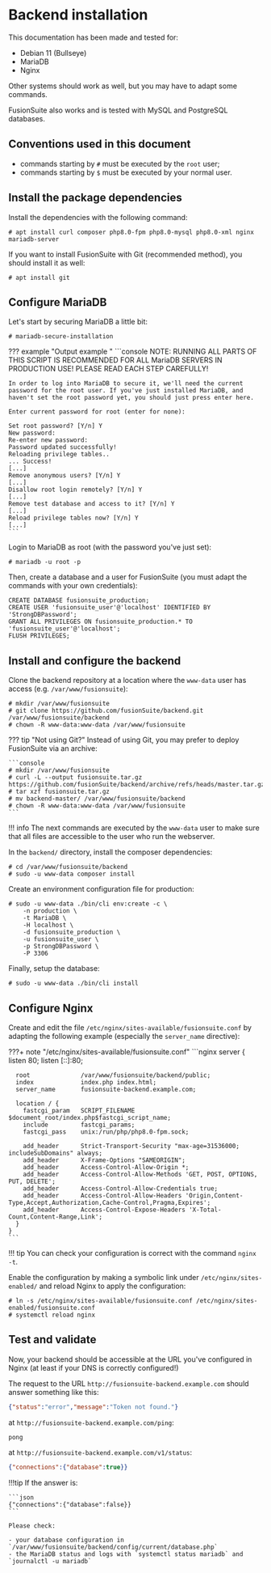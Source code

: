 # Backend installation

This documentation has been made and tested for:

- Debian 11 (Bullseye)
- MariaDB
- Nginx

Other systems should work as well, but you may have to adapt some commands.

FusionSuite also works and is tested with MySQL and PostgreSQL databases.

## Conventions used in this document

- commands starting by `#` must be executed by the `root` user;
- commands starting by `$` must be executed by your normal user.

## Install the package dependencies

Install the dependencies with the following command:

```console
# apt install curl composer php8.0-fpm php8.0-mysql php8.0-xml nginx mariadb-server
```

If you want to install FusionSuite with Git (recommended method), you should
install it as well:

```console
# apt install git
```

## Configure MariaDB

Let's start by securing MariaDB a little bit:

```console
# mariadb-secure-installation
```

??? example "Output example "
    ```console
    NOTE: RUNNING ALL PARTS OF THIS SCRIPT IS RECOMMENDED FOR ALL MariaDB
        SERVERS IN PRODUCTION USE!  PLEASE READ EACH STEP CAREFULLY!

    In order to log into MariaDB to secure it, we'll need the current
    password for the root user. If you've just installed MariaDB, and
    haven't set the root password yet, you should just press enter here.

    Enter current password for root (enter for none):

    Set root password? [Y/n] Y
    New password:
    Re-enter new password:
    Password updated successfully!
    Reloading privilege tables..
    ... Success!
    [...]
    Remove anonymous users? [Y/n] Y
    [...]
    Disallow root login remotely? [Y/n] Y
    [...]
    Remove test database and access to it? [Y/n] Y
    [...]
    Reload privilege tables now? [Y/n] Y
    [...]
    ```

Login to MariaDB as root (with the password you've just set):

```console
# mariadb -u root -p
```

Then, create a database and a user for FusionSuite (you must adapt the commands
with your own credentials):

```mysql
CREATE DATABASE fusionsuite_production;
CREATE USER 'fusionsuite_user'@'localhost' IDENTIFIED BY 'StrongDBPassword';
GRANT ALL PRIVILEGES ON fusionsuite_production.* TO 'fusionsuite_user'@'localhost';
FLUSH PRIVILEGES;
```

## Install and configure the backend

Clone the backend repository at a location where the `www-data` user has access
(e.g. `/var/www/fusionsuite`):

```console
# mkdir /var/www/fusionsuite
# git clone https://github.com/fusionSuite/backend.git /var/www/fusionsuite/backend
# chown -R www-data:www-data /var/www/fusionsuite
```

??? tip "Not using Git?"
    Instead of using Git, you may prefer to deploy FusionSuite via an archive:

    ```console
    # mkdir /var/www/fusionsuite
    # curl -L --output fusionsuite.tar.gz https://github.com/fusionSuite/backend/archive/refs/heads/master.tar.gz
    # tar xzf fusionsuite.tar.gz
    # mv backend-master/ /var/www/fusionsuite/backend
    # chown -R www-data:www-data /var/www/fusionsuite
    ```

!!! info
    The next commands are executed by the `www-data` user to make sure that all
    files are accessible to the user who run the webserver.

In the `backend/` directory, install the composer dependencies:

```console
# cd /var/www/fusionsuite/backend
# sudo -u www-data composer install
```

Create an environment configuration file for production:

```console
# sudo -u www-data ./bin/cli env:create -c \
    -n production \
    -t MariaDB \
    -H localhost \
    -d fusionsuite_production \
    -u fusionsuite_user \
    -p StrongDBPassword \
    -P 3306
```

Finally, setup the database:

```console
# sudo -u www-data ./bin/cli install
```

## Configure Nginx

Create and edit the file `/etc/nginx/sites-available/fusionsuite.conf` by
adapting the following example (especially the `server_name` directive):

???+ note "/etc/nginx/sites-available/fusionsuite.conf"
    ```nginx
    server {
      listen            80;
      listen            [::]:80;

      root              /var/www/fusionsuite/backend/public;
      index             index.php index.html;
      server_name       fusionsuite-backend.example.com;

      location / {
        fastcgi_param   SCRIPT_FILENAME $document_root/index.php$fastcgi_script_name;
        include         fastcgi_params;
        fastcgi_pass    unix:/run/php/php8.0-fpm.sock;

        add_header      Strict-Transport-Security "max-age=31536000; includeSubDomains" always;
        add_header      X-Frame-Options "SAMEORIGIN";
        add_header      Access-Control-Allow-Origin *;
        add_header      Access-Control-Allow-Methods 'GET, POST, OPTIONS, PUT, DELETE';
        add_header      Access-Control-Allow-Credentials true;
        add_header      Access-Control-Allow-Headers 'Origin,Content-Type,Accept,Authorization,Cache-Control,Pragma,Expires';
        add_header      Access-Control-Expose-Headers 'X-Total-Count,Content-Range,Link';
      }
    }
    ```

!!! tip
    You can check your configuration is correct with the command `nginx -t`.

Enable the configuration by making a symbolic link under `/etc/nginx/sites-enabled/`
 and reload Nginx to apply the configuration:

```console
# ln -s /etc/nginx/sites-available/fusionsuite.conf /etc/nginx/sites-enabled/fusionsuite.conf
# systemctl reload nginx
```

## Test and validate

Now, your backend should be accessible at the URL you've configured in Nginx
(at least if your DNS is correctly configured!)

The request to the URL `http://fusionsuite-backend.example.com` should answer
something like this:

```json
{"status":"error","message":"Token not found."}
```

at `http://fusionsuite-backend.example.com/ping`:

```console
pong
```

at `http://fusionsuite-backend.example.com/v1/status`:

```json
{"connections":{"database":true}}
```

!!!tip
    If the answer is:

    ```json
    {"connections":{"database":false}}
    ```

    Please check:

    - your database configuration in `/var/www/fusionsuite/backend/config/current/database.php`
    - the MariaDB status and logs with `systemctl status mariadb` and `journalctl -u mariadb`
